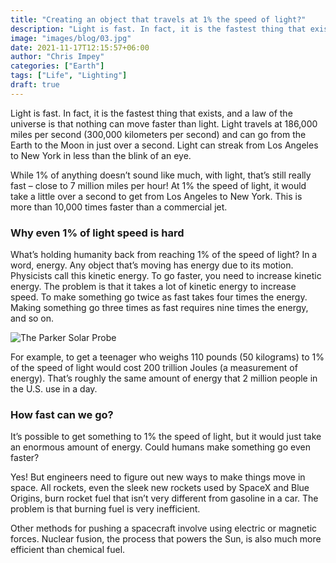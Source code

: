 ```yaml
---
title: "Creating an object that travels at 1% the speed of light?"
description: "Light is fast. In fact, it is the fastest thing that exists, and a law of the universe is that nothing can move faster than light. Light travels at 186,000 miles per second (300,000 kilometers per second) and can go from the Earth to the Moon in just over a second. Light can streak from Los Angeles to New York in less than the blink of an eye."
image: "images/blog/03.jpg"
date: 2021-11-17T12:15:57+06:00
author: "Chris Impey"
categories: ["Earth"]
tags: ["Life", "Lighting"]
draft: true
---
```


Light is fast. In fact, it is the fastest thing that exists, and a law of the universe is that nothing can move faster than light. Light travels at 186,000 miles per second (300,000 kilometers per second) and can go from the Earth to the Moon in just over a second. Light can streak from Los Angeles to New York in less than the blink of an eye.

While 1% of anything doesn’t sound like much, with light, that’s still really fast – close to 7 million miles per hour! At 1% the speed of light, it would take a little over a second to get from Los Angeles to New York. This is more than 10,000 times faster than a commercial jet.

### Why even 1% of light speed is hard
What’s holding humanity back from reaching 1% of the speed of light? In a word, energy. Any object that’s moving has energy due to its motion. Physicists call this kinetic energy. To go faster, you need to increase kinetic energy. The problem is that it takes a lot of kinetic energy to increase speed. To make something go twice as fast takes four times the energy. Making something go three times as fast requires nine times the energy, and so on.

![The Parker Solar Probe](https://images.theconversation.com/files/429627/original/file-20211101-25-c3f9c9.jpg?ixlib=rb-1.1.0&q=30&auto=format&w=754&h=522&fit=crop&dpr=2 "The Parker Solar Probe")

For example, to get a teenager who weighs 110 pounds (50 kilograms) to 1% of the speed of light would cost 200 trillion Joules (a measurement of energy). That’s roughly the same amount of energy that 2 million people in the U.S. use in a day.

### How fast can we go?
It’s possible to get something to 1% the speed of light, but it would just take an enormous amount of energy. Could humans make something go even faster?

Yes! But engineers need to figure out new ways to make things move in space. All rockets, even the sleek new rockets used by SpaceX and Blue Origins, burn rocket fuel that isn’t very different from gasoline in a car. The problem is that burning fuel is very inefficient.

Other methods for pushing a spacecraft involve using electric or magnetic forces. Nuclear fusion, the process that powers the Sun, is also much more efficient than chemical fuel.


